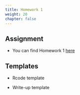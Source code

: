 ```yaml
---
title: Homework 1
weight: 20
chapter: false
---
```


## Assignment

- You can find Homework 1 <a onclick="ga('send', 'event', 'External-Link','click','hw1','0','Link');" href="https://sta235.netlify.app/assignments/homework/homework1/STA235H_Fall21_Homework1.html" target="_blank" class="btn btn-default">here<i class="fas fa-external-link-alt"></i></a> 

## Templates

- Rcode template

- Write-up template



